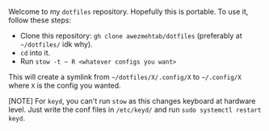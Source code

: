 Welcome to my `dotfiles` repository. Hopefully this is portable.
To use it, follow these steps:
* Clone this repository: `gh clone awezmehtab/dotfiles` (preferably at
`~/dotfiles/` idk why).
* `cd` into it.
* Run `stow -t ~ R <whatever configs you want>`

This will create a symlink from `~/dotfiles/X/.config/X` to `~/.config/X` where
`X` is the config you wanted.

[NOTE]
For `keyd`, you can't run `stow` as this changes keyboard at hardware level.
Just write the conf files in `/etc/keyd/` and run `sudo systemctl restart keyd`.
